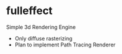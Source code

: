 # fulleffect

Simple 3d Rendering Engine

* Only diffuse rasterizing
* Plan to implement Path Tracing Renderer
